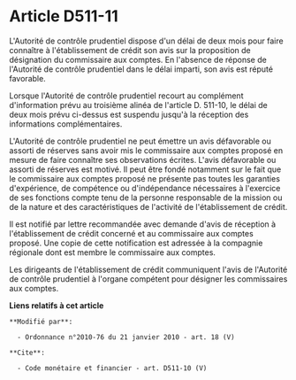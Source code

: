 # Article D511-11

L'Autorité de contrôle prudentiel dispose d'un délai de deux mois pour faire connaître à l'établissement de crédit son avis
sur la proposition de désignation du commissaire aux comptes. En l'absence de réponse de l'Autorité de contrôle prudentiel
dans le délai imparti, son avis est réputé favorable. 

Lorsque l'Autorité de contrôle prudentiel recourt au complément d'information prévu au troisième alinéa de l'article D.
511-10, le délai de deux mois prévu ci-dessus est suspendu jusqu'à la réception des informations complémentaires. 

L'Autorité de contrôle prudentiel ne peut émettre un avis défavorable ou assorti de réserves sans avoir mis le commissaire
aux comptes proposé en mesure de faire connaître ses observations écrites. L'avis défavorable ou assorti de réserves est
motivé. Il peut être fondé notamment sur le fait que le commissaire aux comptes proposé ne présente pas toutes les garanties
d'expérience, de compétence ou d'indépendance nécessaires à l'exercice de ses fonctions compte tenu de la personne
responsable de la mission ou de la nature et des caractéristiques de l'activité de l'établissement de crédit. 

Il est notifié par lettre recommandée avec demande d'avis de réception à l'établissement de crédit concerné et au commissaire
aux comptes proposé. Une copie de cette notification est adressée à la compagnie régionale dont est membre le commissaire aux
comptes. 

Les dirigeants de l'établissement de crédit communiquent l'avis de l'Autorité de contrôle prudentiel à l'organe compétent
pour désigner les commissaires aux comptes.

**Liens relatifs à cet article**

	**Modifié par**:

	  - Ordonnance n°2010-76 du 21 janvier 2010 - art. 18 (V)

	**Cite**:

	  - Code monétaire et financier - art. D511-10 (V)
